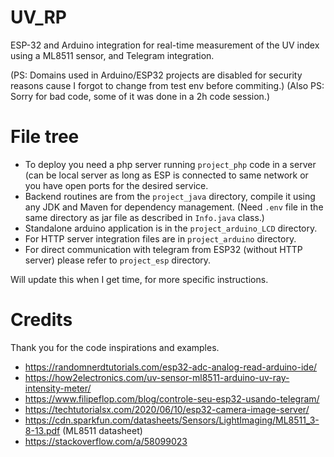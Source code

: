 # UV_RP
ESP-32 and Arduino integration for real-time measurement of the UV index using a ML8511 sensor, and Telegram integration.

(PS: Domains used in Arduino/ESP32 projects are disabled for security reasons cause I forgot to change from test env before commiting.)
(Also PS: Sorry for bad code, some of it was done in a 2h code session.)

# File tree
- To deploy you need a php server running `project_php` code in a server (can be local server as long as ESP is connected to same network or you have open ports for the desired service.
- Backend routines are from the `project_java` directory, compile it using any JDK and Maven for dependency management.
(Need `.env` file in the same directory as jar file as described in `Info.java` class.)
- Standalone arduino application is in the `project_arduino_LCD` directory.
- For HTTP server integration files are in `project_arduino` directory.
- For direct communication with telegram from ESP32 (without HTTP server) please refer to `project_esp` directory.

Will update this when I get time, for more specific instructions.

# Credits

Thank you for the code inspirations and examples.
- https://randomnerdtutorials.com/esp32-adc-analog-read-arduino-ide/
- https://how2electronics.com/uv-sensor-ml8511-arduino-uv-ray-intensity-meter/
- https://www.filipeflop.com/blog/controle-seu-esp32-usando-telegram/
- https://techtutorialsx.com/2020/06/10/esp32-camera-image-server/
- https://cdn.sparkfun.com/datasheets/Sensors/LightImaging/ML8511_3-8-13.pdf (ML8511 datasheet)
- https://stackoverflow.com/a/58099023

